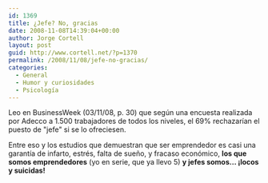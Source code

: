 ```yaml
---
id: 1369
title: ¿Jefe? No, gracias
date: 2008-11-08T14:39:04+00:00
author: Jorge Cortell
layout: post
guid: http://www.cortell.net/?p=1370
permalink: /2008/11/08/jefe-no-gracias/
categories:
  - General
  - Humor y curiosidades
  - Psicología
---
```

Leo en BusinessWeek (03/11/08, p. 30) que según una encuesta realizada por Adecco a 1.500 trabajadores de todos los niveles, el 69% rechazarían el puesto de "jefe" si se lo ofreciesen.

Entre eso y los estudios que demuestran que ser emprendedor es casi una garantía de infarto, estrés, falta de sueño, y fracaso económico, **los que somos emprendedores** (yo en serie, que ya llevo 5) **y jefes somos... ¡locos y suicidas!**
